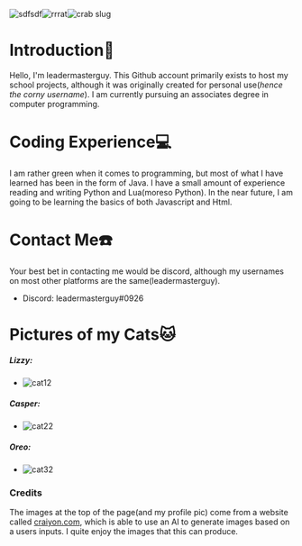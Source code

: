 ![sdfsdf](https://user-images.githubusercontent.com/30780494/188298184-6e307eca-6b4e-4d1c-acef-e87f99f7924a.png)![rrrat](https://user-images.githubusercontent.com/30780494/188298447-fead0eaf-839e-4eb4-b4fa-93117c410387.jpg)![crab slug](https://user-images.githubusercontent.com/30780494/188299748-daa049b2-7e4f-48a2-973a-76fcfa82ff05.jpg)

 # Introduction👋
Hello, I'm leadermasterguy. This Github account primarily exists to host my school projects, although it was originally created for personal use(*hence the corny username*). I am currently pursuing an associates degree in computer programming.
 
 # Coding Experience💻
 I am rather green when it comes to programming, but most of what I have learned has been in the form of Java. I have a small amount of experience reading and writing Python and Lua(moreso Python).
 In the near future, I am going to be learning the basics of both Javascript and Html.

 # Contact Me☎️
 Your best bet in contacting me would be discord, although my usernames on most other platforms are the same(leadermasterguy).
 * Discord: leadermasterguy#0926

 # Pictures of my Cats🐱
##### Lizzy:
 * ![cat12](https://user-images.githubusercontent.com/30780494/188299460-5ec02c53-e442-4808-98cb-312c788a400e.png)
##### Casper:
 * ![cat22](https://user-images.githubusercontent.com/30780494/188299465-0636df55-7c03-402b-aeec-822de59ba655.png)
##### Oreo:
 * ![cat32](https://user-images.githubusercontent.com/30780494/188299479-51d362eb-aad3-4bcc-a96b-827f3ddf0806.png)

### Credits
 The images at the top of the page(and my profile pic) come from a website called [craiyon.com](https://www.craiyon.com/), which is able to use an AI to generate images based on a users inputs. I quite enjoy the images that this can produce.
